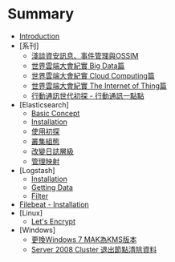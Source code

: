 # Summary

* [Introduction](README.md)
* [系刊]
    * [淺談資安訊息、事件管理與OSSIM](chapter1.md)
    * [世界雲端大會紀實 Big     Data篇](cloudcon2014-bigdata.md)
    * [世界雲端大會紀實 Cloud Computing篇](cloudcon2014-cloud.md)
    * [世界雲端大會紀實 The Internet of Thing篇](cloudcon2014-iot.md)
    * [行動通訊世代初探 - 行動通訊一點點](xing_dong_tong_xun_shi_dai_chu_tan_-_xing_dong_tong_xun_yi_dian_dian.md)
* [Elasticsearch]
    * [Basic Concept](elasticsearch-01.md)
    * [Installation](elasticsearch-02.md)
    * [使用初探](elasticsearch-03.md)
    * [叢集組態](elasticsearch-04.md)
    * [改變日誌層級](elasticsearch-05.md)
    * [管理映射](elasticsearch-06.md)
* [Logstash]
    * [Installation](logstash-01.md)
    * [Getting Data](logstash-02.md)
    * [Filter](Filter-01.md) 
* [Filebeat - Installation](filebeat-01.md)
* [Linux]
    * [Let's Encrypt](lets_encrypt.md)
* [Windows]
    * [更換Windows 7 MAK為KMS版本](note_001-change_windows_7_mak_to_kms.md)
    * [Server 2008 Cluster 退出節點清除資料](node_002-clear_server2008_data_after_leaving_cluster.md)

